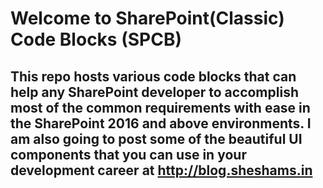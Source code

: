 # **Welcome to SharePoint(Classic) Code Blocks (SPCB)**

## This repo hosts various code blocks that can help any SharePoint developer to accomplish most of the common requirements with ease in the SharePoint 2016 and above environments. I am also going to post some of the beautiful UI components that you can use in your development career at http://blog.sheshams.in
